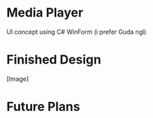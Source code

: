 # Media Player
UI concept using C# WinForm (i prefer Guda ngl)

# Finished Design

[Image]

# Future Plans
